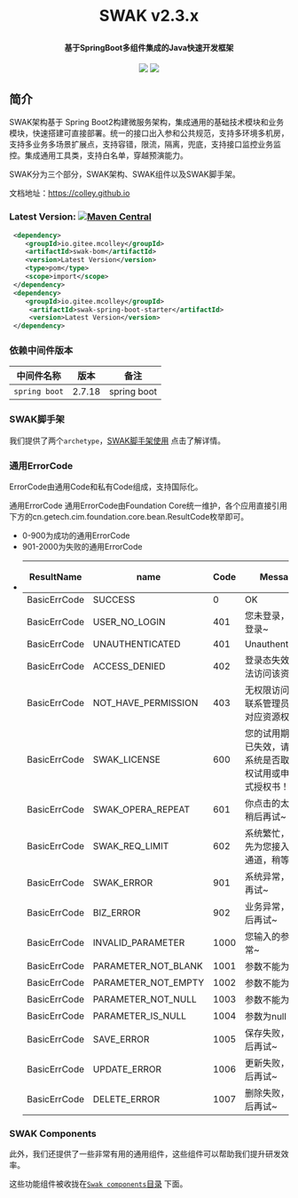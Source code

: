 
<h1 align="center" style="margin: 30px 0 30px; font-weight: bold;">SWAK v2.3.x</h1>
<h4 align="center">基于SpringBoot多组件集成的Java快速开发框架</h4>
<p align="center">
	<a href="https://search.maven.org/search?q=g:io.gitee.mcolley%20a:swak*"><img src="https://img.shields.io/maven-central/v/io.gitee.mcolley/swak-core.svg"></a>
	<a href="https://github.com/colley/swak/blob/main/LICENSE"><img src="https://img.shields.io/github/license/mashape/apistatus.svg"></a>
</p>

## 简介

SWAK架构基于 Spring Boot2构建微服务架构，集成通用的基础技术模块和业务模块，快速搭建可直接部署。统一的接口出入参和公共规范，支持多环境多机房，支持多业务多场景扩展点，支持容错，限流，隔离，兜底，支持接口监控业务监控。集成通用工具类，支持白名单，穿越预演能力。

SWAK分为三个部分，SWAK架构、SWAK组件以及SWAK脚手架。

文档地址：https://colley.github.io

### Latest Version: [![Maven Central](https://img.shields.io/maven-central/v/io.gitee.mcolley/swak-core.svg)](https://search.maven.org/search?q=g:io.gitee.mcolley%20a:swak*)

``` xml
 <dependency>
    <groupId>io.gitee.mcolley</groupId>
    <artifactId>swak-bom</artifactId>
    <version>Latest Version</version>
    <type>pom</type>
    <scope>import</scope>
 </dependency>
 <dependency>
    <groupId>io.gitee.mcolley</groupId>
     <artifactId>swak-spring-boot-starter</artifactId>
     <version>Latest Version</version>
 </dependency>

```

### 依赖中间件版本

中间件名称 | 版本              |备注
------ |-----------------| ----
`spring boot`  | 2.7.18	 | spring boot


### SWAK脚手架
我们提供了两个`archetype`，[SWAK脚手架使用](https://colley.github.io/#/archetype) 点击了解详情。


### 通用ErrorCode
ErrorCode由通用Code和私有Code组成，支持国际化。

通用ErrorCode
通用ErrorCode由Foundation Core统一维护，各个应用直接引用下方的cn.getech.cim.foundation.core.bean.ResultCode枚举即可。
- 0-900为成功的通用ErrorCode
- 901-2000为失败的通用ErrorCode
- 
  ResultName | name | Code     | Message                             |备注
  ------ |-------| ----|-------------------------------------| ----
  BasicErrCode | SUCCESS | 0 | OK                                  |
  BasicErrCode | USER_NO_LOGIN | 401 | 您未登录，请先登录~                          |
  BasicErrCode | UNAUTHENTICATED | 401 | Unauthenticated                     |
  BasicErrCode | ACCESS_DENIED | 402 | 登录态失效，无法访问该资源                       |
  BasicErrCode | NOT_HAVE_PERMISSION | 403 | 无权限访问，请联系管理员申请对应资源权限！               |
  BasicErrCode | SWAK_LICENSE | 600 | 您的试用期授权已失效，请核查系统是否取得授权试用或申请正式授权书！   |
  BasicErrCode | SWAK_OPERA_REPEAT | 601 | 你点击的太快啦,稍后再试~                       |
  BasicErrCode | SWAK_REQ_LIMIT | 602 | 系统繁忙，已优先为您接入快速通道，稍等片刻~              |
  BasicErrCode | SWAK_ERROR | 901 | 系统异常，稍后再试~                          |
  BasicErrCode | BIZ_ERROR | 902 | 业务异常，请稍后再试~                         |
  BasicErrCode | INVALID_PARAMETER | 1000 | 您输入的参数异常~                           |
  BasicErrCode | PARAMETER_NOT_BLANK | 1001 | 参数不能为空                                |
  BasicErrCode | PARAMETER_NOT_EMPTY | 1002 | 参数不能为空                                |
  BasicErrCode | PARAMETER_NOT_NULL | 1003 | 参数不能为null                             |
  BasicErrCode | PARAMETER_IS_NULL | 1004 | 参数为null                               |
  BasicErrCode | SAVE_ERROR | 1005 | 保存失败，请稍后再试~                         |
  BasicErrCode | UPDATE_ERROR | 1006 | 更新失败，请稍后再试~                         |
  BasicErrCode | DELETE_ERROR | 1007 | 删除失败，请稍后再试~                         |

### SWAK Components
此外，我们还提供了一些非常有用的通用组件，这些组件可以帮助我们提升研发效率。

这些功能组件被收拢在[`Swak components`目录](https://colley.github.io/#/components/swak-extension) 下面。


